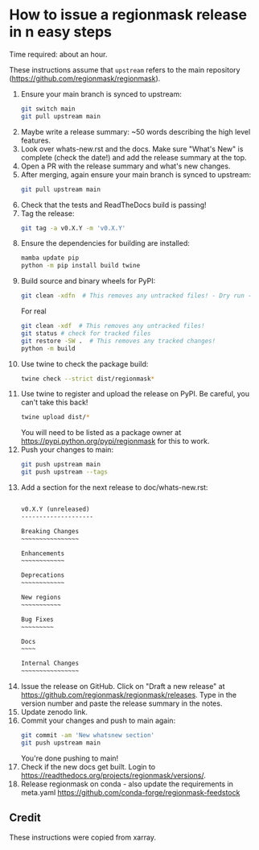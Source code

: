 # How to issue a regionmask release in n easy steps

Time required: about an hour.

These instructions assume that `upstream` refers to the main repository
(<https://github.com/regionmask/regionmask>).

<!-- markdownlint-disable MD031 -->

1. Ensure your main branch is synced to upstream:
   ```sh
   git switch main
   git pull upstream main
   ```
1. Maybe write a release summary: ~50 words describing the high level features.
1. Look over whats-new.rst and the docs. Make sure "What's New" is complete
   (check the date!) and add the release summary at the top.
1. Open a PR with the release summary and what's new changes.
1. After merging, again ensure your main branch is synced to upstream:
   ```sh
   git pull upstream main
   ```
1. Check that the tests and ReadTheDocs build is passing!
1. Tag the release:
   ```sh
   git tag -a v0.X.Y -m 'v0.X.Y'
   ```
1. Ensure the dependencies for building are installed:
   ```sh
   mamba update pip
   python -m pip install build twine
   ```
1. Build source and binary wheels for PyPI:
   ```sh
   git clean -xdfn  # This removes any untracked files! - Dry run -
   ```
   For real
   ```sh
   git clean -xdf  # This removes any untracked files!
   git status # check for tracked files
   git restore -SW .  # This removes any tracked changes!
   python -m build
   ```
1. Use twine to check the package build:
   ```sh
   twine check --strict dist/regionmask*
   ```
1. Use twine to register and upload the release on PyPI. Be careful, you can't take this
   back!
   ```sh
   twine upload dist/*
   ```
   You will need to be listed as a package owner at <https://pypi.python.org/pypi/regionmask>
   for this to work.
1. Push your changes to main:
   ```sh
   git push upstream main
   git push upstream --tags
   ```
1. Add a section for the next release to doc/whats-new.rst:
   ```rst

   v0.X.Y (unreleased)
   --------------------

   Breaking Changes
   ~~~~~~~~~~~~~~~~

   Enhancements
   ~~~~~~~~~~~~

   Deprecations
   ~~~~~~~~~~~~

   New regions
   ~~~~~~~~~~~

   Bug Fixes
   ~~~~~~~~~

   Docs
   ~~~~

   Internal Changes
   ~~~~~~~~~~~~~~~~

   ```
1. Issue the release on GitHub. Click on "Draft a new release" at
   <https://github.com/regionmask/regionmask/releases>. Type in the version number
   and paste the release summary in the notes.
1. Update zenodo link.
1. Commit your changes and push to main again:
   ```sh
   git commit -am 'New whatsnew section'
   git push upstream main
   ```
   You're done pushing to main!
1. Check if the new docs get built. Login to <https://readthedocs.org/projects/regionmask/versions/>.
1. Release regionmask on conda - also update the requirements in meta.yaml <https://github.com/conda-forge/regionmask-feedstock>

<!-- markdownlint-enable MD013 -->

## Credit

These instructions were copied from xarray.
